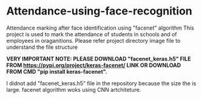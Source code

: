 # Attendance-using-face-recognition
Attendance marking after face identification using "facenet" algorithm
This project is used to mark the attendance of students in schools and of employees in oraganitions. 
Please refer project directory image file to understand the file structure

****VERY IMPORTANT NOTE: PLEASE DOWNLOAD "facenet_keras.h5" FILE FROM https://pypi.org/project/keras-facenet/ LINK OR DOWNLOAD FROM CMD "pip install keras-facenet".****

I didnot add "facenet_keras.h5" file in the repository because the size the is large.
facenet algorithm woks using CNN artchiteture.
